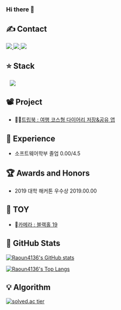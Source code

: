 ### Hi there 👋

## :writing_hand: Contact
<a href="https://raoun4136.github.io/" target="_blank">
       <img src="https://img.shields.io/badge/Tistory-black.svg?style=flat-square&logo=Thingiverse&logoColor=white"/>
</a>
<a href="https://programmers.co.kr/pr/qkrtjddh1212_5113" target="_blank">
       <img src="https://img.shields.io/badge/Portfolio-F05138?style=flat-square&logo=Swift&logoColor=white"/>
</a>
<a href="mailto:qkrtjddh1212@naver.com" target="_blank">
       <img src="https://img.shields.io/badge/Naver-d14836?style=flat-square&logo=Naver&logoColor=white"/>
</a>


## :star: Stack

<img src="https://img.shields.io/badge/JavaScript-F7DF1E?style=flat-square&logo=JavaScript&logoColor=black"
       style="height : auto; margin-left : 10px; margin-right : 10px;" />
       
## :film_projector: Project       

- 👨‍🎓[트립북 : 여행 코스형 다이어리 저장&공유 앱](https://makeus-challenge.notion.site/1377f62daf7e4617838e23f7f9db5803)



## :calendar: Experience
- 소프트웨어학부 졸업 0.00/4.5


## :trophy: Awards and Honors
- 2019 대학 해커톤 우수상 2019.00.00


## :teddy_bear: TOY
- 🥏[카메라 : 블랙홀 19](https://github.com/CAU-Blackhole-18)


## :green_book: GitHub Stats
[![Raoun4136's GitHub stats](https://github-readme-stats.vercel.app/api?username=Raoun4136)](https://github.com/Raoun4136/github-readme-stats)

[![Raoun4136's Top Langs](https://github-readme-stats.vercel.app/api/top-langs/?username=getCurrentThread&layout=compact)](https://github.com/Raoun4136/github-readme-stats)



## :bulb: Algorithm
[![solved.ac tier](http://mazassumnida.wtf/api/generate_badge?boj=raoun4136)](https://solved.ac/wak8835)


<!--
**Raoun4136/Raoun4136** is a ✨ _special_ ✨ repository because its `README.md` (this file) appears on your GitHub profile.

Here are some ideas to get you started:

- 🔭 I’m currently working on ...
- 🌱 I’m currently learning ...
- 👯 I’m looking to collaborate on ...
- 🤔 I’m looking for help with ...
- 💬 Ask me about ...
- 📫 How to reach me: ...
- 😄 Pronouns: ...
- ⚡ Fun fact: ...
-->
